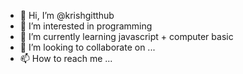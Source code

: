- 👋 Hi, I’m @krishgitthub
- 👀 I’m interested in programming
- 🌱 I’m currently learning javascript + computer basic
- 💞️ I’m looking to collaborate on ...
- 📫 How to reach me ...

<!---
krishgitthub/krishgitthub is a ✨ special ✨ repository because its `README.md` (this file) appears on your GitHub profile.
You can click the Preview link to take a look at your changes.
--->
